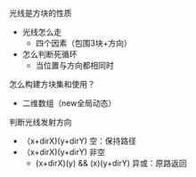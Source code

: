 光线是方块的性质

- 光线怎么走
  - 四个因素（包围3块+方向）
- 怎么判断死循环
  - 当位置与方向都相同时



怎么构建方块集和使用？

- 二维数组（new全局动态）



判断光线发射方向

- （x+dirX)(y+dirY)  空：保持路径
- （x+dirX)(y+dirY)  非空
  - (x+dirX)(y) && (x)(y+dirY)  异或：原路返回